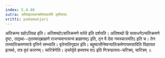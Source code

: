 ```yaml
---
index: 5.4.46
sutra: अतिग्रहाव्यथनक्षेपेष्वकर्तरि तृतीयायाः
vritti: padamanjari
---
```


 अतिक्रम्य ग्रहोऽतिग्रह इति। अतिशब्दोऽत्रातिक्रमणे वर्तते इति दर्शयति। अतिशब्दो हि ससाधनेऽप्यतिक्रमणे दृष्टः, तद्यथा--ठ्तस्माद्ब्राह्मणे राजन्यवानत्यन्यं ब्राह्मणम्ऽ इति, ठ्न वै देवा नमस्कारमतिऽ इति च। तेन तस्यातिक्रमणमात्रे वृत्तिर्न सम्भवति। वृतेनातिगृह्यत इति। बहुष्वासीनेष्वन्यातिक्रमेणायमसाविति विज्ञायत इत्यर्थः, तत्र वृतं कारणम्। चारित्रेणेति। ठ्चरेर्वृते ह्रस्वश्च वाऽ इति णित्रन्प्रत्ययः-चरित्रम्, चारित्रम् ॥